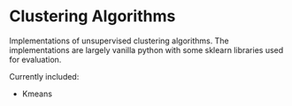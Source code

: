 # Clustering Algorithms

Implementations of unsupervised clustering algorithms. The implementations are largely vanilla python with some sklearn libraries used for evaluation.

Currently included:
- Kmeans